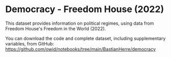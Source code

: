 # Democracy - Freedom House (2022)

This dataset provides information on political regimes, using data from Freedom House's Freedom in the World (2022).

You can download the code and complete dataset, including supplementary variables, from GitHub: https://github.com/owid/notebooks/tree/main/BastianHerre/democracy